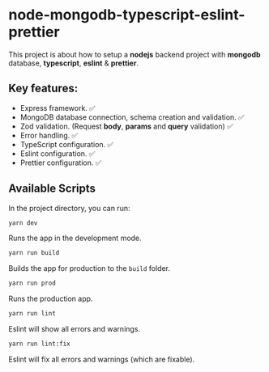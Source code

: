 # node-mongodb-typescript-eslint-prettier

This project is about how to setup a **nodejs** backend project with **mongodb** database, **typescript**, **eslint** & **prettier**.

## Key features:

- Express framework. ✅
- MongoDB database connection, schema creation and validation. ✅
- Zod validation. (Request **body**, **params** and **query** validation) ✅
- Error handling. ✅
- TypeScript configuration. ✅
- Eslint configuration. ✅
- Prettier configuration. ✅

## Available Scripts

In the project directory, you can run:

```bash
yarn dev
```

Runs the app in the development mode.

```bash
yarn run build
```

Builds the app for production to the `build` folder.

```bash
yarn run prod
```

Runs the production app.

```bash
yarn run lint
```

Eslint will show all errors and warnings.

```bash
yarn run lint:fix
```

Eslint will fix all errors and warnings (which are fixable).
